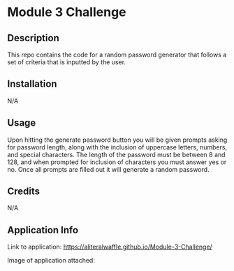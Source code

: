 # Module 3 Challenge

## Description

This repo contains the code for a random password generator that follows a set of criteria that is inputted by the user.

## Installation

N/A

## Usage

Upon hitting the generate password button you will be given prompts asking for password length, along with the inclusion of uppercase letters, numbers, and special characters. The length of the password must be between 8 and 128, and when prompted for inclusion of characters you must answer yes or no. Once all prompts are filled out it will generate a random password.

## Credits

N/A

## Application Info

Link to application: https://aliteralwaffle.github.io/Module-3-Challenge/

Image of application attached:
